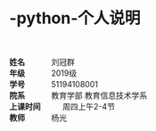 # -python-个人说明  
&emsp;

**姓名** &nbsp;&nbsp;&nbsp;&nbsp;&nbsp;&nbsp;&nbsp;&nbsp;&nbsp;&nbsp;              刘冠群  
**年级** &nbsp;&nbsp;&nbsp;&nbsp;&nbsp;&nbsp;&nbsp;&nbsp;&nbsp;&nbsp;       2019级  
**学号** &nbsp;&nbsp;&nbsp;&nbsp;&nbsp;&nbsp;&nbsp;&nbsp;&nbsp;&nbsp;       51194108001  
**院系** &nbsp;&nbsp;&nbsp;&nbsp;&nbsp;&nbsp;&nbsp;&nbsp;&nbsp;&nbsp;       教育学部 教育信息技术学系  
**上课时间** &nbsp;&nbsp;&nbsp;&nbsp;&nbsp;&nbsp;&nbsp;&nbsp;   周四上午2-4节  
**教师** &nbsp;&nbsp;&nbsp;&nbsp;&nbsp;&nbsp;&nbsp;&nbsp;&nbsp;&nbsp;       杨光  

